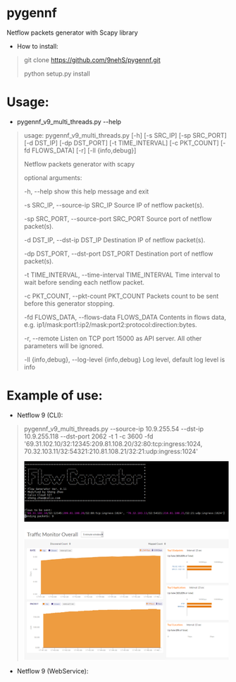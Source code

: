 # pygennf

Netflow packets generator with Scapy library

* How to install:
> git clone https://github.com/9nehS/pygennf.git
>
> python setup.py install

# Usage:

 * pygennf_v9_multi_threads.py --help

>usage: pygennf_v9_multi_threads.py [-h] [-s SRC_IP] [-sp SRC_PORT] [-d DST_IP]
>                     [-dp DST_PORT] [-t TIME_INTERVAL]
>                     [-c PKT_COUNT] [-fd FLOWS_DATA] [-r]
>                     [-ll {info,debug}]
>
>Netflow packets generator with scapy
>
>optional arguments:
>
>  -h, --help            show this help message and exit
>
>  -s SRC_IP, --source-ip SRC_IP
>                        Source IP of netflow packet(s).
>
>  -sp SRC_PORT, --source-port SRC_PORT
>                        Source port of netflow packet(s).
>
>  -d DST_IP, --dst-ip DST_IP
>                        Destination IP of netflow packet(s).
>
>  -dp DST_PORT, --dst-port DST_PORT
>                        Destination port of netflow packet(s).
>
>  -t TIME_INTERVAL, --time-interval TIME_INTERVAL
>                        Time interval to wait before sending each netflow packet.
>
>  -c PKT_COUNT, --pkt-count PKT_COUNT
>                        Packets count to be sent before this generator stopping.
>
>  -fd FLOWS_DATA, --flows-data FLOWS_DATA
>                       Contents in flows data, e.g. ip1/mask:port1:ip2/mask:port2:protocol:direction:bytes.
>
>  -r, --remote
>                       Listen on TCP port 15000 as API server. All other parameters will be ignored.
>
>  -ll {info,debug}, --log-level {info,debug}
>                       Log level, default log level is info
>


# Example of use:

 * Netflow 9 (CLI):
> pygennf_v9_multi_threads.py --source-ip 10.9.255.54 --dst-ip 10.9.255.118 --dst-port 2062 -t 1 -c 3600 -fd '69.31.102.10/32:12345:209.81.108.20/32:80:tcp:ingress:1024, 70.32.103.11/32:54321:210.81.108.21/32:21:udp:ingress:1024'
>
> ![2017-09-30_console_snapshot_01.png](https://github.com/9nehS/pygennf/blob/master/resources/2017-09-30_console_snapshot_01.png)
>
> ![2017-09-28_web_snapshot_01.png](https://github.com/9nehS/pygennf/blob/master/resources/2017-09-28_web_snapshot_01.png)
>
 * Netflow 9 (WebService):